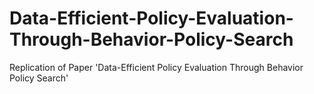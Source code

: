 # Data-Efficient-Policy-Evaluation-Through-Behavior-Policy-Search
Replication of Paper 'Data-Efficient Policy Evaluation Through Behavior Policy Search'
